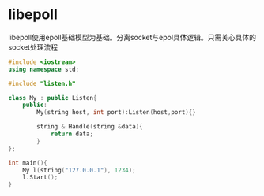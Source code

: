 # libepoll
libepoll使用epoll基础模型为基础。分离socket与epol具体逻辑。只需关心具体的socket处理流程
```c++
#include <iostream>
using namespace std;

#include "listen.h"

class My : public Listen{
	public:
		My(string host, int port):Listen(host,port){}

		string & Handle(string &data){
			return data;
		}
};

int main(){
	My l(string("127.0.0.1"), 1234);
	l.Start();
}
```
